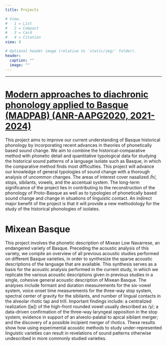 ```yaml
---
title: Projects

# View.
#   1 = List
#   2 = Compact
#   3 = Card
#   4 = Citation
view: 4

# Optional header image (relative to `static/img/` folder).
header:
  caption: ""
  image: ""
---
```




--------------------------------------------------

[Modern approaches to diachronic phonology applied to Basque (MADPAB) (ANR-AAPG2020, 2021-2024)](/projects/madpab/)
=============

This project aims to improve our current understanding of Basque historical phonology by incorporating recent advances in theories of phonetically based sound change. We aim to combine the historical-comparative method with phonetic detail and quantitative typological data for studying the historical sound patterns of a language isolate such as Basque, in which the comparative method finds most difficulties. This project will advance our knowledge of general typologies of sound change with a thorough analysis of uncommon changes. The areas of interest cover nasalized /h̃/, stops, sibilants, vowels, and the accentual system. The long-term significance of the project lies in contributing to the reconstruction of the phonology of Proto-Basque as well as to typologies of phonetically based sound change and change in situations of linguistic contact. An indirect major benefit of the project is that it will provide a new methodology for the study of the historical phonologies of isolates.


Mixean Basque
=============

This project involves the phonetic description of Mixean Low Navarrese, an endangered variety of Basque. Preceding the acoustic analysis of this variety, we compile an overview of all previous acoustic studies performed on different Basque varieties, in order to synthesize the sparse acoustic descriptions of the language that are available. This synthesis serves as a basis for the acoustic analysis performed in the current study, in which we replicate the various acoustic descriptions given in previous studies in a single, cohesive general acoustic description of Mixean Basque. The analyses include formant and duration measurements for the six-vowel system, voice onset time measurements for the three-way stop system, spectral center of gravity for the sibilants, and number of lingual contacts in the alveolar rhotic tap and trill. Important findings include: a centralized realization ([ʉ]) of the high-front rounded vowel usually described as /y/; a data-driven confirmation of the three-way laryngeal opposition in the stop system; evidence in support of an alveolo-palatal to apical sibilant merger; and the discovery of a possible incipient merger of rhotics. These results show how using experimental acoustic methods to study under-represented linguistic varieties can result in revelations of sound patterns otherwise undescribed in more commonly studied varieties.
